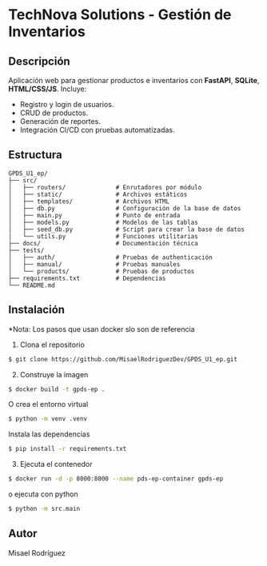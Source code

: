 # TechNova Solutions - Gestión de Inventarios

## Descripción

Aplicación web para gestionar productos e inventarios con **FastAPI**, **SQLite**, **HTML/CSS/JS**. Incluye:
- Registro y login de usuarios.
- CRUD de productos.
- Generación de reportes.
- Integración CI/CD con pruebas automatizadas.

## Estructura
```text
GPDS_U1_ep/
├── src/
│   ├── routers/              # Enrutadores por módulo
│   ├── static/               # Archivos estáticos
│   ├── templates/            # Archivos HTML
│   ├── db.py                 # Configuración de la base de datos
│   ├── main.py               # Punto de entrada
│   ├── models.py             # Modelos de las tablas
│   ├── seed_db.py            # Script para crear la base de datos
|   └── utils.py              # Funciones utilitarias
├── docs/                     # Documentación técnica
├── tests/
│   ├── auth/                 # Pruebas de authenticación
│   ├── manual/               # Pruebas manuales
│   └── products/             # Pruebas de productos
├── requirements.txt          # Dependencias
└── README.md                 
```

## Instalación
*Nota: Los pasos que usan docker slo son de referencia

1. Clona el repositorio
```bash
$ git clone https://github.com/MisaelRodriguezDev/GPDS_U1_ep.git
```

2. Construye la imagen
```bash
$ docker build -t gpds-ep .
```

O crea el entorno virtual
```bash
$ python -m venv .venv
```

Instala las dependencias
```bash
$ pip install -r requirements.txt
```

3. Ejecuta el contenedor
```bash
$ docker run -d -p 8000:8000 --name pds-ep-container gpds-ep
```

o ejecuta con python
```bash
$ python -m src.main
```

## Autor
Misael Rodríguez
